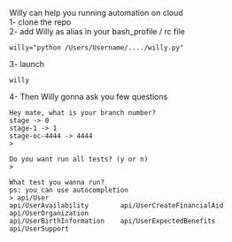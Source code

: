 Willy can help you running automation on cloud <br/>
1- clone the repo <br/>
2- add Willy as alias ìn your bash_profile / rc file
```
willy="python /Users/Username/..../willy.py"
```
3- launch
```
willy
```

4- Then Willy gonna ask you few questions
```
Hey mate, what is your branch number?
stage -> 0
stage-1 -> 1
stage-oc-4444 -> 4444
>
```

```
Do you want run all tests? (y or n)
>
```

```
What test you wanna run?
ps: you can use autocompletion
> api/User
api/UserAvailability        api/UserCreateFinancialAid  api/UserOrganization
api/UserBirthInformation    api/UserExpectedBenefits    api/UserSupport
```